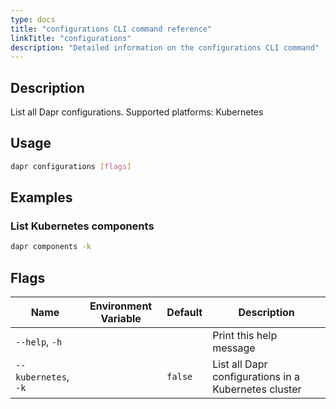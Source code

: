 ```yaml
---
type: docs
title: "configurations CLI command reference"
linkTitle: "configurations"
description: "Detailed information on the configurations CLI command"
---
```


## Description

List all Dapr configurations. Supported platforms: Kubernetes

## Usage

```bash
dapr configurations [flags]
```

## Examples

### List Kubernetes components
```bash
dapr components -k
```

## Flags

| Name | Environment Variable | Default | Description
| --- | --- | --- | --- |
| `--help`, `-h` | | | Print this help message |
| `--kubernetes`, `-k` | | `false` | List all Dapr configurations in a Kubernetes cluster |
